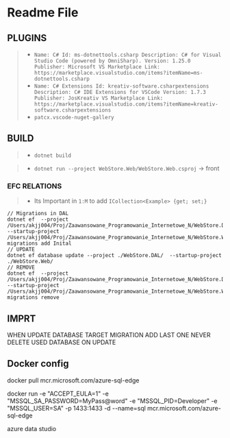 # Readme File

## **PLUGINS**

> - `Name: C# Id: ms-dotnettools.csharp Description: C# for Visual Studio Code (powered by OmniSharp). Version: 1.25.0 Publisher: Microsoft VS Marketplace Link: https://marketplace.visualstudio.com/items?itemName=ms-dotnettools.csharp`
> - `Name: C# Extensions Id: kreativ-software.csharpextensions Description: C# IDE Extensions for VSCode Version: 1.7.3 Publisher: JosKreativ VS Marketplace Link: https://marketplace.visualstudio.com/items?itemName=kreativ-software.csharpextensions`
> - `patcx.vscode-nuget-gallery`

## BUILD

> - `dotnet build`

> - `dotnet run --project WebStore.Web/WebStore.Web.csproj` -> front

### **EFC RELATIONS**

> - Its Important in `1:M` to add `ICollection<Example> {get; set;}`

```
// Migrations in DAL
dotnet ef  --project /Users/akjj004/Proj/Zaawansowane_Programowanie_Internetowe_N/WebStore.DAL/ --startup-project /Users/akjj004/Proj/Zaawansowane_Programowanie_Internetowe_N/WebStore.Web/ migrations add Inital
// UPDATE
dotnet ef database update --project ./WebStore.DAL/  --startup-project ./WebStore.Web/
// REMOVE
dotnet ef  --project /Users/akjj004/Proj/Zaawansowane_Programowanie_Internetowe_N/WebStore.DAL/ --startup-project /Users/akjj004/Proj/Zaawansowane_Programowanie_Internetowe_N/WebStore.Web/ migrations remove
```

## IMPRT

WHEN UPDATE DATABASE TARGET MIGRATION ADD LAST ONE NEVER DELETE USED DATABASE ON UPDATE


## Docker config

docker pull mcr.microsoft.com/azure-sql-edge

docker run -e "ACCEPT_EULA=1" -e "MSSQL_SA_PASSWORD=MyPass@word" -e "MSSQL_PID=Developer" -e "MSSQL_USER=SA" -p 1433:1433 -d --name=sql mcr.microsoft.com/azure-sql-edge

azure data studio

